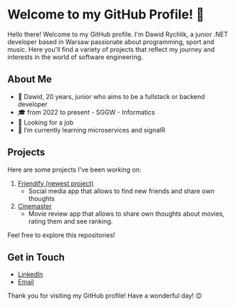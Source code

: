 # Welcome to my GitHub Profile! 👋

Hello there! Welcome to my GitHub profile. I'm Dawid Rychlik, a junior .NET developer based in Warsaw passionate about programming, sport and music. Here you'll find a variety of projects that reflect my journey and interests in the world of software engineering.

## About Me

- 🌟 Dawid, 20 years, junior who aims to be a fullstack or backend developer
- 🎓 from 2022 to present - SGGW - Informatics
- 💼 Looking for a job
- 🌱 I’m currently learning microservices and signalR

## Projects

Here are some projects I've been working on:

1. [Friendify (newest project)](https://github.com/AshennOne/Friendify)
   - Social media app that allows to find new friends and share own thoughts
2. [Cinemaster](https://github.com/AshennOne/Cinemaster)
   - Movie review app that allows to share own thoughts about movies, rating them and see ranking.

Feel free to explore this repositories!

## Get in Touch
- [LinkedIn](https://www.linkedin.com/in/dawidrychlik)
- [Email](mailto:Dawidrychlik2004@gmail.com)

Thank you for visiting my GitHub profile! Have a wonderful day! 😊
